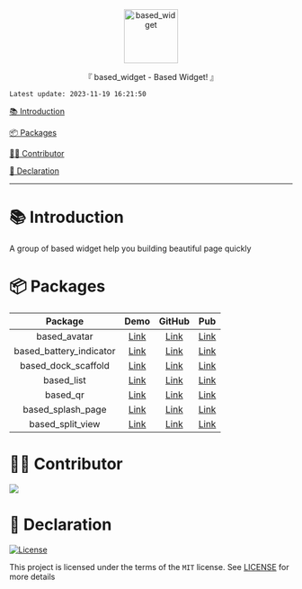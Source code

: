 <div align="center">
  <img id="based_widget" width="96" alt="based_widget" src="https://raw.githubusercontent.com/Cierra-Runis/based_widget/master/.github/icon.svg">
  <p>『 based_widget - Based Widget! 』</p>
</div>

`Latest update: 2023-11-19 16:21:50`

[📚 Introduction](#-Introduction)

[📦 Packages](#-Packages)

[🧑‍💻 Contributor](#-Contributor)

[🔦 Declaration](#-Declaration)

---

# 📚 Introduction

A group of based widget help you building beautiful page quickly

# 📦 Packages

|         Package         |                     Demo                     |                                              GitHub                                               |                           Pub                            |
| :---------------------: | :------------------------------------------: | :-----------------------------------------------------------------------------------------------: | :------------------------------------------------------: |
|      based_avatar       | [Link](https://note-of-me.top/based_widget/) |      [Link](https://github.com/Cierra-Runis/based_widget/tree/master/packages/based_avatar)       |      [Link](https://pub.dev/packages/based_avatar)       |
| based_battery_indicator | [Link](https://note-of-me.top/based_widget/) | [Link](https://github.com/Cierra-Runis/based_widget/tree/master/packages/based_battery_indicator) | [Link](https://pub.dev/packages/based_battery_indicator) |
|   based_dock_scaffold   | [Link](https://note-of-me.top/based_widget/) |   [Link](https://github.com/Cierra-Runis/based_widget/tree/master/packages/based_dock_scaffold)   |   [Link](https://pub.dev/packages/based_dock_scaffold)   |
|       based_list        | [Link](https://note-of-me.top/based_widget/) |       [Link](https://github.com/Cierra-Runis/based_widget/tree/master/packages/based_list)        |       [Link](https://pub.dev/packages/based_list)        |
|        based_qr         | [Link](https://note-of-me.top/based_widget/) |        [Link](https://github.com/Cierra-Runis/based_widget/tree/master/packages/based_qr)         |        [Link](https://pub.dev/packages/based_qr)         |
|    based_splash_page    | [Link](https://note-of-me.top/based_widget/) |    [Link](https://github.com/Cierra-Runis/based_widget/tree/master/packages/based_splash_page)    |    [Link](https://pub.dev/packages/based_splash_page)    |
|    based_split_view     | [Link](https://note-of-me.top/based_widget/) |    [Link](https://github.com/Cierra-Runis/based_widget/tree/master/packages/based_split_view)     |    [Link](https://pub.dev/packages/based_split_view)     |

# 🧑‍💻 Contributor

<a href="https://github.com/Cierra-Runis/based_widget/graphs/contributors">
  <img src="https://contrib.rocks/image?repo=Cierra-Runis/based_widget" />
</a>

# 🔦 Declaration

[![License](https://img.shields.io/github/license/Cierra-Runis/based_widget)](https://github.com/Cierra-Runis/based_widget/blob/master/LICENSE)

This project is licensed under the terms of the `MIT` license. See [LICENSE](https://github.com/Cierra-Runis/based_widget/blob/master/LICENSE) for more details
